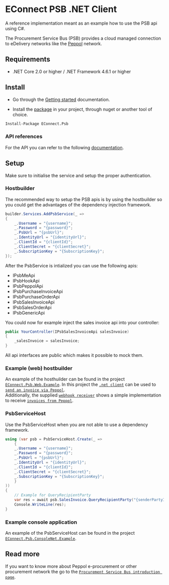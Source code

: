 # EConnect PSB .NET Client
A reference implementation meant as an example how to use the PSB api using C#.

The Procurement Service Bus (PSB) provides a cloud managed connection to eDelivery networks like the [Peppol][0] network. 

## Requirements

- .NET Core 2.0 or higher / .NET Framework 4.6.1 or higher

## Install
- Go through the [Getting started][1] documentation.

- Install the [package][3] in your project, through nuget or another tool of choice.
```bash
Install-Package EConnect.Psb
```

### API references
For the API you can refer to the following [documentation][4].

## Setup
Make sure to initialise the service and setup the proper authentication.

### Hostbuilder
The recommended way to setup the PSB apis is by using the hostbuilder so you could get the advantages of the dependency injection framework.

```csharp
builder.Services.AddPsbService(_ =>
{
    _.Username = "{username}";
    _.Password = "{password}";
    _.PsbUrl = "{psbUrl}";
    _.IdentityUrl = "{identityUrl}";
    _.ClientId = "{clientId}";
    _.ClientSecret = "{clientSecret}";
    _.SubscriptionKey = "{SubscriptionKey}";
});
```

After the PsbService is intialized you can use the following apis:

- IPsbMeApi
- IPsbHookApi
- IPsbPeppolApi
- IPsbPurchaseInvoiceApi
- IPsbPurchaseOrderApi
- IPsbSalesInvoiceApi
- IPsbSalesOrderApi
- IPsbGenericApi

You could now for example inject the sales invoice api into your controller:

```csharp
public YourController(IPsbSalesInvoiceApi salesInvoice)
{
    _salesInvoice = salesInvoice;
}
```

All api interfaces are public which makes it possible to mock them.

### Example (web) hostbuilder

An example of the hosthuilder can be found in the project [`EConnect.Psb.Web.Example`][9]. In this project the [`.net client`][2] can be used to [`send an invoice via Peppol`][5]. \
Additionally, the supplied [`webhook receiver`][8] shows a simple implementation to receive [`invoices from Peppol`][6].


### PsbServiceHost
Use the PsbServiceHost when you are not able to use a dependency framework.

```csharp
using (var psb = PsbServiceHost.Create(_ =>
    {
    _.Username = "{username}";
    _.Password = "{password}";
    _.PsbUrl = "{psbUrl}";
    _.IdentityUrl = "{identityUrl}";
    _.ClientId = "{clientId}";
    _.ClientSecret = "{clientSecret}";
    _.SubscriptionKey = "{SubscriptionKey}";
    }
))
{
    // Example for QueryRecipientParty
    var res = await psb.SalesInvoice.QueryRecipientParty("{senderPartyId}", new[] { "{receiverPartyId}"  });
    Console.WriteLine(res);
}
```
### Example console application
An example of the PsbServiceHost can be found in the project [`EConnect.Psb.ConsoleNet.Example`][10].


## Read more

If you want to know more about Peppol e-procurement or other procurement network the go to the [`Procurement Service Bus introduction page`][7].

[0]: https://psb.econnect.eu/networks/peppol.html
[1]: https://psb.econnect.eu/introduction/gettingStarted.html
[2]: https://github.com/everbinding/econnect-psb-dotnet/blob/master/EConnect.Psb.Web.Example/Pages/ExampleSendInvoice.cshtml.cs
[3]: https://www.nuget.org/packages/EConnect.Psb/
[4]: https://psb.econnect.eu/?urls.primaryName=V1
[5]: https://psb.econnect.eu/introduction/sendInvoice.html
[6]: https://psb.econnect.eu/introduction/receiveInvoice.html
[7]: https://psb.econnect.eu/introduction/overview.html
[8]: https://github.com/everbinding/econnect-psb-dotnet/tree/master/EConnect.Psb.Web.Example/Controllers/WebhookController.cs
[9]: https://github.com/everbinding/econnect-psb-dotnet/tree/master/EConnect.Psb.Web.Example
[10]: https://github.com/everbinding/econnect-psb-dotnet/blob/master/EConnect.Psb.ConsoleNet.Example/Program.cs
